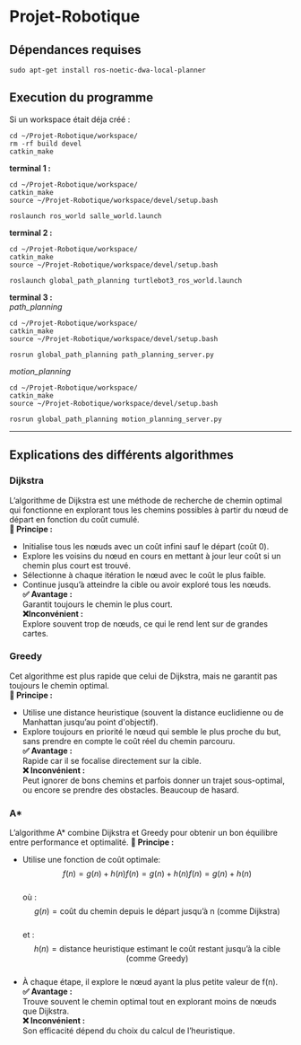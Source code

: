 # Projet-Robotique

## Dépendances requises
```
sudo apt-get install ros-noetic-dwa-local-planner
```

## Execution du programme

Si un workspace était déja créé :
```
cd ~/Projet-Robotique/workspace/
rm -rf build devel
catkin_make
```

**terminal 1 :**
```
cd ~/Projet-Robotique/workspace/
catkin_make
source ~/Projet-Robotique/workspace/devel/setup.bash

roslaunch ros_world salle_world.launch

```

**terminal 2 :**
```
cd ~/Projet-Robotique/workspace/
catkin_make
source ~/Projet-Robotique/workspace/devel/setup.bash

roslaunch global_path_planning turtlebot3_ros_world.launch
```

**terminal 3 :** <br>
*path_planning*
```
cd ~/Projet-Robotique/workspace/
catkin_make
source ~/Projet-Robotique/workspace/devel/setup.bash

rosrun global_path_planning path_planning_server.py
```

*motion_planning*
```
cd ~/Projet-Robotique/workspace/
catkin_make
source ~/Projet-Robotique/workspace/devel/setup.bash

rosrun global_path_planning motion_planning_server.py
```

---
## Explications des différents algorithmes

### Dijkstra
L’algorithme de Dijkstra est une méthode de recherche de chemin optimal qui fonctionne en explorant tous les chemins possibles à partir du nœud de départ en fonction du coût cumulé. <br>
**📌 Principe :** <br>
  - Initialise tous les nœuds avec un coût infini sauf le départ (coût 0).
  - Explore les voisins du nœud en cours en mettant à jour leur coût si un chemin plus court est trouvé.
  - Sélectionne à chaque itération le nœud avec le coût le plus faible.
  - Continue jusqu’à atteindre la cible ou avoir exploré tous les nœuds. <br>
**✅ Avantage :** <br>
  Garantit toujours le chemin le plus court. <br>
**❌Inconvénient :** <br>
  Explore souvent trop de nœuds, ce qui le rend lent sur de grandes cartes.

### Greedy
Cet algorithme est plus rapide que celui de Dijkstra, mais ne garantit pas toujours le chemin optimal. <br>
**📌 Principe :** <br>
  - Utilise une distance heuristique (souvent la distance euclidienne ou de Manhattan jusqu’au point d'objectif).
  - Explore toujours en priorité le nœud qui semble le plus proche du but, sans prendre en compte le coût réel du chemin parcouru. <br>
**✅ Avantage :** <br>
  Rapide car il se focalise directement sur la cible. <br>
**❌ Inconvénient :** <br>
Peut ignorer de bons chemins et parfois donner un trajet sous-optimal, ou encore se prendre des obstacles. Beaucoup de hasard.

### A*
L’algorithme A* combine Dijkstra et Greedy pour obtenir un bon équilibre entre performance et optimalité.
**📌 Principe :** <br>
- Utilise une fonction de coût optimale: <br>
  $$f(n)=g(n)+h(n)f(n) = g(n) + h(n)f(n)=g(n)+h(n)$$ <br>
 où : <br>
  $$g(n) = \text{coût du chemin depuis le départ jusqu’à n (comme Dijkstra)}$$ <br>
 et : <br>
  $$h(n) = \text{distance heuristique estimant le coût restant jusqu’à la cible (comme Greedy)}$$ <br>
- À chaque étape, il explore le nœud ayant la plus petite valeur de f(n). <br>
**✅ Avantage :** <br>
  Trouve souvent le chemin optimal tout en explorant moins de nœuds que Dijkstra. <br>
**❌ Inconvénient :** <br>
Son efficacité dépend du choix du calcul de l’heuristique. <br>
